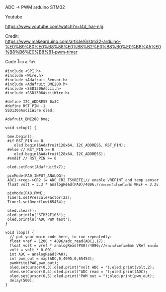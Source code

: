 
ADC -> PWM arduino STM32

Youtube 

https://www.youtube.com/watch?v=l4d_har-nIg

Credit:  
https://www.makearduino.com/article/6/stm32-arduino-%E0%B9%80%E0%B8%88%E0%B8%B2%E0%B8%B0%E0%B8%A5%E0%B8%B6%E0%B8%81-pwm-timer

Code โดย อ.จักร์ 

```
#include <SPI.h>
#include <Wire.h>
#include <Adafruit_Sensor.h>
#include <Adafruit_BME280.h>
#include <SSD1306Ascii.h>
#include <SSD1306AsciiWire.h>

#define I2C_ADDRESS 0x3C
#define RST_PIN -1
SSD1306AsciiWire oled;

Adafruit_BME280 bme;

void setup() {

 bme.begin(); 
 #if RST_PIN >= 0
    oled.begin(&Adafruit128x64, I2C_ADDRESS, RST_PIN);
 #else // RST_PIN >= 0
    oled.begin(&Adafruit128x64, I2C_ADDRESS);
 #endif // RST_PIN >= 0

 oled.setFont(Adafruit5x7);
 
 pinMode(PA0,INPUT_ANALOG);
 ADC1->regs->CR2 |= ADC_CR2_TSVREFE;// enable VREFINT and temp sensor
 float volt = 3.3 * analogRead(PA0)/4096;//คำนวนเป็นโวลท์โดยใช้ VREF = 3.3v
  
 pinMode(PA8,PWM);
 Timer1.setPrescaleFactor(22);
 Timer1.setOverflow(65454);
 
 oled.clear();
 oled.println("STM32F103");
 oled.println("ADC PWM test");
}

void loop() {
  // put your main code here, to run repeatedly:
  float vref = 1200 * 4096/adc_read(ADC1,17);
  float volt = vref * analogRead(PA0)/4096;//คำนวนโวลท์โดยใช้ค่า VRef ขณะนั้น
  volt = volt * 0.001;
  int ADC = analogRead(PA0);
  int pwm_out = map(ADC,0,4095,0,65454);
  pwmWrite(PA8,pwm_out);
  oled.setCursor(0,3);oled.print("volt ADC = ");oled.print(volt,2);
  oled.setCursor(0,4);oled.print("ADC read = ");oled.print(ADC);
  oled.setCursor(0,5);oled.print("PWM out = ");oled.print(pwm_out);
  delay(500);
}


```
